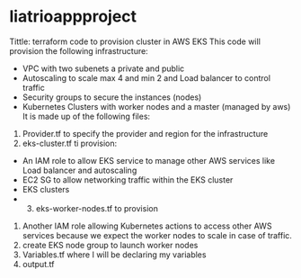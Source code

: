 # liatrioappproject
Tittle: terraform code to provision cluster in AWS EKS
This code will provision the following infrastructure:
- VPC with two subenets a private and public
- Autoscaling to scale max 4 and min 2 and Load balancer to control traffic
- Security groups to secure the instances (nodes) 
- Kubernetes Clusters with worker nodes and a master (managed by aws)
It is made up of the following files:
1) Provider.tf to specify the provider and region for the infrastructure
2) eks-cluster.tf ti provision:
- An IAM role to allow EKS service to manage other AWS services like Load balancer and autoscaling
- EC2 SG to allow networking traffic within the EKS cluster
- EKS clusters
- 3) eks-worker-nodes.tf to provision 
1) Another IAM role allowing Kubernetes actions to access other AWS services because we expect the worker nodes to scale in case of traffic. 
2) create EKS node group to launch worker nodes
3) Variables.tf where I will be declaring my variables 
4) output.tf
